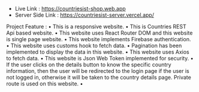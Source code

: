 * Live Link : https://countriesist-shop.web.app
* Server Side Link : https://countriesist-server.vercel.app/

Project Feature :
• This is a responsive website.
• This is Countries REST Api based website.
• This website uses React Router DOM and this website is single page website.
• This website implements Firebase authentication.
• This website uses customs hook to fetch data.
• Pagination has been implemented to display the data in this website.
• This website uses Axios to fetch data.
• This website is Json Web Token implemented for security.
• If the user clicks on the details button to know the specific country information, then the user will be redirected to the login page if the user is not logged in, otherwise it will be taken to the country details page. Private route is used on this website.
• 

